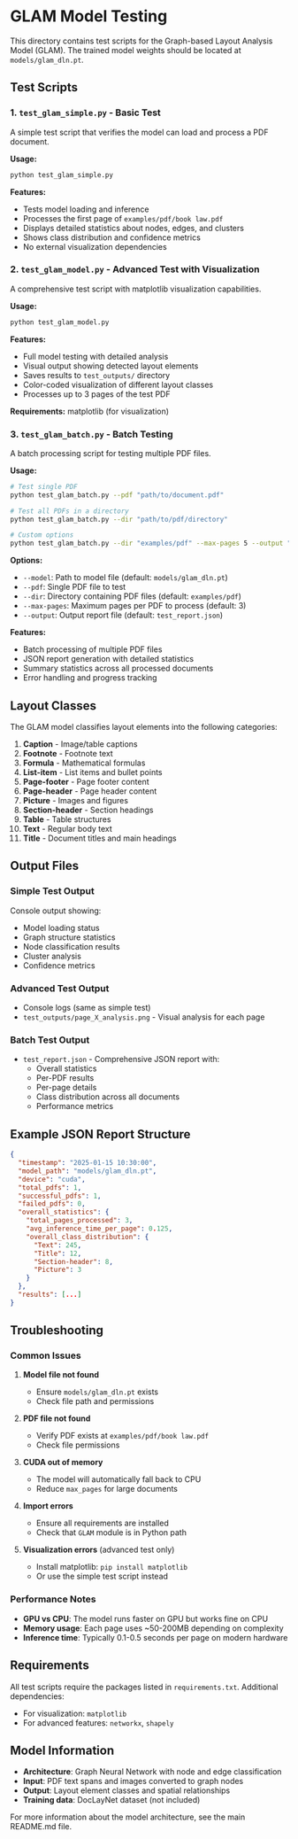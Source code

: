 # GLAM Model Testing

This directory contains test scripts for the Graph-based Layout Analysis Model (GLAM). The trained model weights should be located at `models/glam_dln.pt`.

## Test Scripts

### 1. `test_glam_simple.py` - Basic Test
A simple test script that verifies the model can load and process a PDF document.

**Usage:**
```bash
python test_glam_simple.py
```

**Features:**
- Tests model loading and inference
- Processes the first page of `examples/pdf/book law.pdf`
- Displays detailed statistics about nodes, edges, and clusters
- Shows class distribution and confidence metrics
- No external visualization dependencies

### 2. `test_glam_model.py` - Advanced Test with Visualization
A comprehensive test script with matplotlib visualization capabilities.

**Usage:**
```bash
python test_glam_model.py
```

**Features:**
- Full model testing with detailed analysis
- Visual output showing detected layout elements
- Saves results to `test_outputs/` directory
- Color-coded visualization of different layout classes
- Processes up to 3 pages of the test PDF

**Requirements:** matplotlib (for visualization)

### 3. `test_glam_batch.py` - Batch Testing
A batch processing script for testing multiple PDF files.

**Usage:**
```bash
# Test single PDF
python test_glam_batch.py --pdf "path/to/document.pdf"

# Test all PDFs in a directory
python test_glam_batch.py --dir "path/to/pdf/directory"

# Custom options
python test_glam_batch.py --dir "examples/pdf" --max-pages 5 --output "my_report.json"
```

**Options:**
- `--model`: Path to model file (default: `models/glam_dln.pt`)
- `--pdf`: Single PDF file to test
- `--dir`: Directory containing PDF files (default: `examples/pdf`)
- `--max-pages`: Maximum pages per PDF to process (default: 3)
- `--output`: Output report file (default: `test_report.json`)

**Features:**
- Batch processing of multiple PDF files
- JSON report generation with detailed statistics
- Summary statistics across all processed documents
- Error handling and progress tracking

## Layout Classes

The GLAM model classifies layout elements into the following categories:

1. **Caption** - Image/table captions
2. **Footnote** - Footnote text
3. **Formula** - Mathematical formulas
4. **List-item** - List items and bullet points
5. **Page-footer** - Page footer content
6. **Page-header** - Page header content
7. **Picture** - Images and figures
8. **Section-header** - Section headings
9. **Table** - Table structures
10. **Text** - Regular body text
11. **Title** - Document titles and main headings

## Output Files

### Simple Test Output
Console output showing:
- Model loading status
- Graph structure statistics
- Node classification results
- Cluster analysis
- Confidence metrics

### Advanced Test Output
- Console logs (same as simple test)
- `test_outputs/page_X_analysis.png` - Visual analysis for each page

### Batch Test Output
- `test_report.json` - Comprehensive JSON report with:
  - Overall statistics
  - Per-PDF results
  - Per-page details
  - Class distribution across all documents
  - Performance metrics

## Example JSON Report Structure

```json
{
  "timestamp": "2025-01-15 10:30:00",
  "model_path": "models/glam_dln.pt",
  "device": "cuda",
  "total_pdfs": 1,
  "successful_pdfs": 1,
  "failed_pdfs": 0,
  "overall_statistics": {
    "total_pages_processed": 3,
    "avg_inference_time_per_page": 0.125,
    "overall_class_distribution": {
      "Text": 245,
      "Title": 12,
      "Section-header": 8,
      "Picture": 3
    }
  },
  "results": [...]
}
```

## Troubleshooting

### Common Issues

1. **Model file not found**
   - Ensure `models/glam_dln.pt` exists
   - Check file path and permissions

2. **PDF file not found**
   - Verify PDF exists at `examples/pdf/book law.pdf`
   - Check file permissions

3. **CUDA out of memory**
   - The model will automatically fall back to CPU
   - Reduce `max_pages` for large documents

4. **Import errors**
   - Ensure all requirements are installed
   - Check that `GLAM` module is in Python path

5. **Visualization errors** (advanced test only)
   - Install matplotlib: `pip install matplotlib`
   - Or use the simple test script instead

### Performance Notes

- **GPU vs CPU**: The model runs faster on GPU but works fine on CPU
- **Memory usage**: Each page uses ~50-200MB depending on complexity
- **Inference time**: Typically 0.1-0.5 seconds per page on modern hardware

## Requirements

All test scripts require the packages listed in `requirements.txt`. Additional dependencies:

- For visualization: `matplotlib`
- For advanced features: `networkx`, `shapely`

## Model Information

- **Architecture**: Graph Neural Network with node and edge classification
- **Input**: PDF text spans and images converted to graph nodes
- **Output**: Layout element classes and spatial relationships
- **Training data**: DocLayNet dataset (not included)

For more information about the model architecture, see the main README.md file.
